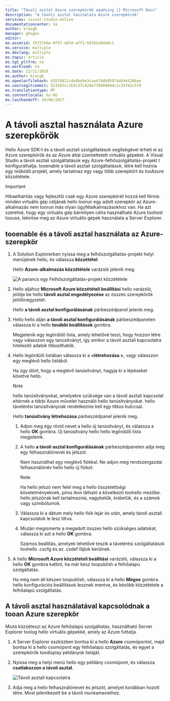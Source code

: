 ```yaml
---
title: "Távoli asztal Azure szerepkörök aaaUsing |} Microsoft Docs"
description: "A távoli asztal használata Azure szerepkörök"
services: visual-studio-online
documentationcenter: na
author: kraigb
manager: ghogen
editor: 
ms.assetid: f5727ebe-9f57-4d7d-aff1-58761e8de8c1
ms.service: multiple
ms.devlang: multiple
ms.topic: article
ms.tgt_pltfrm: na
ms.workload: na
ms.date: 11/11/2016
ms.author: kraigb
ms.openlocfilehash: d35fd421cde8be9e3caa474db95974a54e528bae
ms.sourcegitcommit: 523283cc1b3c37c428e77850964dc1c33742c5f0
ms.translationtype: MT
ms.contentlocale: hu-HU
ms.lasthandoff: 10/06/2017
---
```

# <a name="using-remote-desktop-with-azure-roles"></a>A távoli asztal használata Azure szerepkörök
Hello Azure SDK-t és a távoli asztali szolgáltatások segítségével érheti el az Azure szerepkörök és az Azure által üzemeltetett virtuális gépeket. A Visual Studio a távoli asztali szolgáltatások egy Azure-felhőszolgáltatás-projekt t konfigurálhatja. tooenable a távoli asztali szolgáltatások, létre kell hoznia egy működő projekt, amely tartalmaz egy vagy több szerepkört és tooAzure közzététele.

> [!IMPORTANT]
> Hibaelhárítás vagy fejlesztői csak egy Azure szerepkörét hozzá kell férnie. minden virtuális gép céljának hello toorun egy adott szerepkör az Azure-alkalmazás nem toorun más olyan ügyfélalkalmazásokhoz van. Ha azt szeretné, hogy egy virtuális gép bármilyen célra használható Azure toohost toouse, tekintse meg az Azure virtuális gépek használata a Server Explorer.
> 
> 

## <a name="tooenable-and-use-remote-desktop-for-an-azure-role"></a>tooenable és a távoli asztal használata az Azure-szerepkör
1. A Solution Explorerben nyissa meg a felhőszolgáltatás-projekt helyi menüjének hello, és válassza **közzététel**.
   
    Hello **Azure-alkalmazás közzététele** varázsló jelenik meg.
   
    ![A parancs egy Felhőszolgáltatás-projekt közzététele](./media/vs-azure-tools-remote-desktop-roles/IC799161.png)
2. Hello aljához **Microsoft Azure közzétételi beállítási** hello varázsló, jelölje be hello **távoli asztal engedélyezése** az összes szerepkörök jelölőnégyzetet. 
   
    Hello **a távoli asztal konfigurálásának** párbeszédpanel jelenik meg.
3. Hello hello alján **a távoli asztal konfigurálásának** párbeszédpanelen válassza ki a hello **további beállítások** gombra. 
   
    Megjelenik egy legördülő lista, amely lehetővé teszi, hogy hozzon létre vagy válasszon egy tanúsítványt, így amikor a távoli asztali kapcsolatra hitelesítő adatok titkosíthatók.
4. Hello legördülő listában válassza ki a  **&lt;létrehozása >**, vagy válasszon egy meglévő hello listából. 
   
    Ha úgy dönt, hogy a meglévő tanúsítványt, hagyja ki a lépéseket követve hello.
   
   > [!NOTE]
   > hello tanúsítványokat, amelyekre szüksége van a távoli asztali kapcsolat eltérnek a többi Azure művelet használó hello tanúsítványokat. hello távelérési tanúsítványnak rendelkeznie kell egy titkos kulccsal.
   > 
   > 
   
    Hello **tanúsítvány létrehozása** párbeszédpanel jelenik meg.
   
   1. Adjon meg egy rövid nevet a hello új tanúsítványt, és válassza a hello **OK** gombra. Új tanúsítvány hello hello legördülő lista megjelenik.
   2. A hello **a távoli asztal konfigurálásának** párbeszédpanelen adja meg egy felhasználónevet és jelszót.
      
       Nem használhat egy meglévő fiókkal. Ne adjon meg rendszergazdai felhasználónév hello hello új fiókot.
      
      > [!NOTE]
      > Ha hello jelszó nem felel meg a hello összetettségi követelményeknek, piros ikon látható a következő toohello mezőbe. hello jelszónak kell tartalmaznia, nagybetűk, kisbetűk, és a számok vagy szimbólumok.
      > 
      > 
   3. Válassza ki a dátum mely hello fiók lejár és után, amely távoli asztali kapcsolatok le lesz tiltva.
   4. Miután megismerte a megadott összes hello szükséges adatokat, válassza ki azt a hello **OK** gombra.
      
       Számos beállítás, amelyek lehetővé teszik a távelérési szolgáltatások toohello .cscfg és az .csdef fájlok kerülnek.
5. A hello **Microsoft Azure közzétételi beállítási** varázsló, válassza ki a hello **OK** gombra kattint, ha már kész toopublish a felhőalapú szolgáltatás.
   
    Ha még nem áll készen toopublish, válassza ki a hello **Mégse** gombra. hello konfigurációs beállítások lesznek mentve, és később közzététele a felhőalapú szolgáltatás.

## <a name="connect-tooan-azure-role-by-using-remote-desktop"></a>A távoli asztal használatával kapcsolódnak a tooan Azure szerepkör
Miutá közzéteszi az Azure felhőalapú szolgáltatás, használható Server Explorer toolog hello virtuális gépekké, amely az Azure futtatja. 

1. A Server Explorer eszközben bontsa ki a hello **Azure** csomópontot, majd bontsa ki a hello csomópont egy felhőalapú szolgáltatás, és egyet a szerepkörök toodisplay példányok listáját.
2. Nyissa meg a helyi menü hello egy példány csomópont, és válassza **csatlakozzon a távoli asztal**.
   
    ![Távoli asztali kapcsolatra](./media/vs-azure-tools-remote-desktop-roles/IC799162.png)
3. Adja meg a hello felhasználónevet és jelszót, amelyet korábban hozott létre. Most jelentkezett be a távoli munkamenethez.

